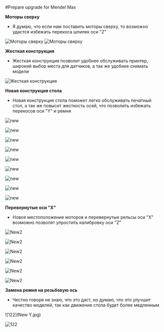 #Prepare upgrade for Mendel Max


**Моторы сверху**

- Я думаю, что если нам поставить моторы сверху, то возможно удастся избежать перекоса шпилек оси "Z"

![Моторы сверху](mendelmax-2-0-kit-beta-3.jpeg)
![Моторы сверху](02-New-Raised-Z-Vertex_display_large_preview_featured.jpg )

**Жесткая конструкция**

- Жесткая конструкция позволит удобнее обслуживать принтер, широкий выбор места для датчиков, а так же удобнее снимать модели

![Жесткая конструкция](photo.jpg)

**Новая конструкция стола**
- Новая конструкция стола поможет легко обслуживать печатный стол, а так же повысит жесткость осей, что позволить избежать перекосов оси "Y" и ремня

![new](IMG_1686_display_large_preview_featured.jpg)

![new](IMG_1690_display_large_preview_featured.jpg)	

![new](IMG_1691_display_large_preview_featured.jpg)	

![new](IMG_1700_display_large_preview_featured.jpg)	

![new](IMG_1701_display_large_preview_featured.jpg)	

![new](IMG_1713_display_large_preview_featured.jpg)	

![new](IMG_1715_display_large_preview_featured.jpg)	

![new](IMG_1717_display_large_preview_featured.jpg)	

![new](IMG_1727_display_large_preview_featured.jpg)

**Перевернутые оси "X"**

- Новое местоположение моторов и перевернутые рельсы оси "Х" возможно позволят упростить калибровку оси "Z"

![New2](Water_Jet_plate_007_preview_featured.jpg)

![New2](Water_Jet_plate_005_preview_featured.jpg)	

![New2](Water_Jet_plate_002_preview_featured.jpg)

![New2](OBX_006_preview_featured.jpg)	

![New2](OBX_004_preview_featured.jpg)

![New2](OBX_001_preview_featured.jpg)


**Замена ремня на резьбовую ось**

- Честно говоря не знаю, что это даст, но думаю, что это улучшит качество моделей, так как движение стола будет более медленным

![122](New Y.jpg) 

![122](New_Y.jpg)
